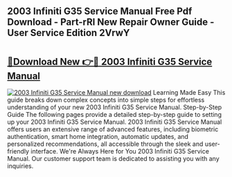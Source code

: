 ## 2003 Infiniti G35 Service Manual Free Pdf Download - Part-rRI New Repair Owner Guide - User Service Edition 2VrwY

# <h2><a href="http://bc21623.oget.top/?id=2003+Infiniti+G35+Service+Manual">🔗Download New 👉🔴 2003 Infiniti G35 Service Manual</a></h2>

[![2003 Infiniti G35 Service Manual new download](https://i.imgur.com/5g1atiW.png)](http://bc21623.oget.top/?id=2003+Infiniti+G35+Service+Manual)
Learning Made Easy This guide breaks down complex concepts into simple steps for effortless understanding of your new 2003 Infiniti G35 Service Manual. Step-by-Step Guide The following pages provide a detailed step-by-step guide to setting up your 2003 Infiniti G35 Service Manual. 2003 Infiniti G35 Service Manual offers users an extensive range of advanced features, including biometric authentication, smart home integration, automatic updates, and personalized recommendations, all accessible through the sleek and user-friendly interface. We're Always Here for You 2003 Infiniti G35 Service Manual. Our customer support team is dedicated to assisting you with any inquiries.
